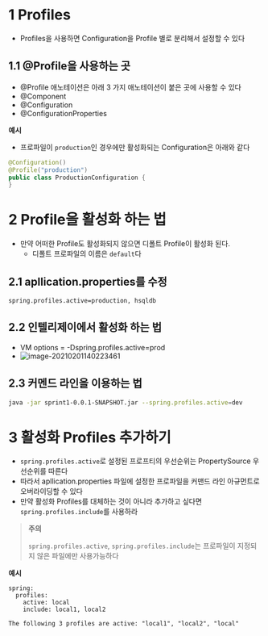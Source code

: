 # 1 Profiles

* Profiles을 사용하면 Configuration을 Profile 별로 분리해서 설정할 수 있다



## 1.1 @Profile을 사용하는 곳

* @Profile 애노테이션은 아래 3 가지 애노테이션이 붙은 곳에 사용할 수 있다
* @Component
* @Configuration
* @ConfigurationProperties



**예시**

* 프로파일이 `production`인 경우에만 활성화되는 Configuration은 아래와 같다

```java
@Configuration()
@Profile("production")
public class ProductionConfiguration {
}
```



# 2 Profile을 활성화 하는 법

* 만약 어떠한 Profile도 활성화되지 않으면 디폴트 Profile이 활성화 된다.
  * 디폴트 프로파일의 이름은 `default`다



## 2.1 apllication.properties를 수정

```properties
spring.profiles.active=production, hsqldb
```



## 2.2 인텔리제이에서 활성화 하는 법

* VM options = -Dspring.profiles.active=prod
* ![image-20210201140223461](image-20210201140223461.png)



## 2.3 커멘드 라인을 이용하는 법

```bash
java -jar sprint1-0.0.1-SNAPSHOT.jar --spring.profiles.active=dev
```



# 3 활성화 Profiles 추가하기

* `spring.profiles.active`로 설정된 프로프티의 우선순위는 PropertySource 우선순위를 따른다
* 따라서 apllication.properties 파일에 설정한 프로파일을 커맨드 라인 아규먼트로 오버라이딩할 수 있다
* 만약 활성화 Profiles를 대체하는 것이 아니라 추가하고 싶다면 `spring.profiles.include`를 사용하라

> **주의**
>
> `spring.profiles.active`, `spring.profiles.include`는 프로파일이 지정되지 않은 파일에만 사용가능하다

**예시**

```properties
spring:
  profiles:
    active: local
    include: local1, local2
```

```
The following 3 profiles are active: "local1", "local2", "local"
```
